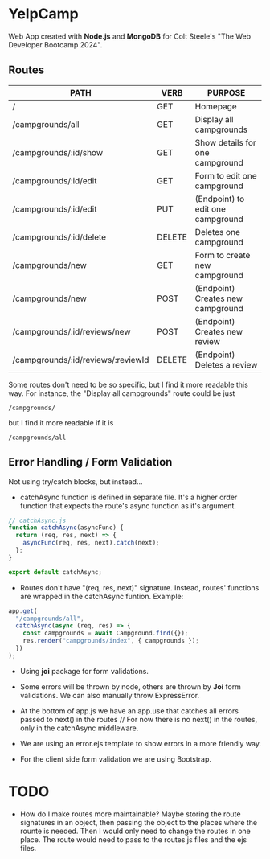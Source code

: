 # YelpCamp

Web App created with **Node.js** and **MongoDB** for Colt Steele's "The Web Developer Bootcamp 2024".

## Routes

| PATH                               | VERB   | PURPOSE                           |
| ---------------------------------- | ------ | --------------------------------- |
| /                                  | GET    | Homepage                          |
| /campgrounds/all                   | GET    | Display all campgrounds           |
| /campgrounds/:id/show              | GET    | Show details for one campground   |
| /campgrounds/:id/edit              | GET    | Form to edit one campground       |
| /campgrounds/:id/edit              | PUT    | (Endpoint) to edit one campground |
| /campgrounds/:id/delete            | DELETE | Deletes one campground            |
| /campgrounds/new                   | GET    | Form to create new campground     |
| /campgrounds/new                   | POST   | (Endpoint) Creates new campground |
| /campgrounds/:id/reviews/new       | POST   | (Endpoint) Creates new review     |
| /campgrounds/:id/reviews/:reviewId | DELETE | (Endpoint) Deletes a review       |

Some routes don't need to be so specific, but I find it more readable this way. For instance, the "Display all campgrounds" route could be just

```
/campgrounds/
```

but I find it more readable if it is

```
/campgrounds/all
```

## Error Handling / Form Validation

Not using try/catch blocks, but instead...

- catchAsync function is defined in separate file. It's a higher order function that expects the route's async function as it's argument.

```js
// catchAsync.js
function catchAsync(asyncFunc) {
  return (req, res, next) => {
    asyncFunc(req, res, next).catch(next);
  };
}

export default catchAsync;
```

- Routes don't have "(req, res, next)" signature. Instead, routes' functions are wrapped in the catchAsync funtion. Example:

```js
app.get(
  "/campgrounds/all",
  catchAsync(async (req, res) => {
    const campgrounds = await Campground.find({});
    res.render("campgrounds/index", { campgrounds });
  })
);
```

- Using **joi** package for form validations.

- Some errors will be thrown by node, others are thrown by **Joi** form validations. We can also manually throw ExpressError.

- At the bottom of app.js we have an app.use that catches all errors passed to next() in the routes // For now there is no next() in the routes, only in the catchAsync middleware.

- We are using an error.ejs template to show errors in a more friendly way.

- For the client side form validation we are using Bootstrap.

# TODO

- How do I make routes more maintainable? Maybe storing the route signatures in an object, then passing the object to the places where the rounte is needed. Then I would only need to change the routes in one place. The route would need to pass to the routes js files and the ejs files.
